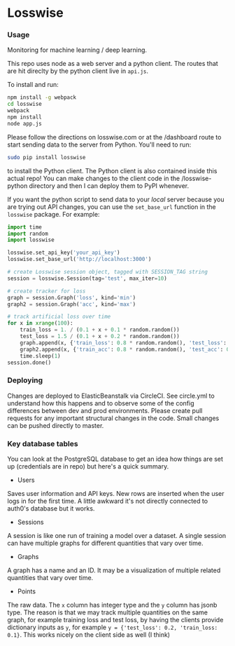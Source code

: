# Losswise

### Usage
Monitoring for machine learning / deep learning.

This repo uses node as a web server and a python client.  The routes that are hit direclty by the python client live in `api.js`.

To install and run: 

```bash
npm install -g webpack
cd losswise
webpack
npm install
node app.js
```

Please follow the directions on losswise.com or at the /dashboard route to start sending data to the server from Python.  You'll need to run:

```bash
sudo pip install losswise
``` 

to install the Python client.  The Python client is also contained inside this actual repo! You can make changes to the client code in the /losswise-python directory
and then I can deploy them to PyPI whenever.

If you want the python script to send data to your _local_ server because you are trying out API changes, you can use the `set_base_url` function in the `losswise` package.
For example:

```python
import time
import random
import losswise

losswise.set_api_key('your_api_key')
losswise.set_base_url('http://localhost:3000')

# create Losswise session object, tagged with SESSION_TAG string
session = losswise.Session(tag='test', max_iter=10)

# create tracker for loss
graph = session.Graph('loss', kind='min')
graph2 = session.Graph('acc', kind='max')

# track artificial loss over time
for x in xrange(100):
    train_loss = 1. / (0.1 + x + 0.1 * random.random())
    test_loss = 1.5 / (0.1 + x + 0.2 * random.random())
    graph.append(x, {'train_loss': 0.8 * random.random(), 'test_loss': 0.4 * random.random()})
    graph2.append(x, {'train_acc': 0.8 * random.random(), 'test_acc': 0.4 * random.random()})
    time.sleep(1)
session.done()
```

### Deploying

Changes are deployed to ElasticBeanstalk via CircleCI.  See circle.yml to understand how this happens and to observe some of the config differences between dev and prod environments.
Please create pull requests for any important structural changes in the code.
Small changes can be pushed directly to master.

### Key database tables

You can look at the PostgreSQL database to get an idea how things are set up (credentials are in repo) but here's a quick summary.

* Users  

Saves user information and API keys.  New rows are inserted when the user logs in for the first time.  A little awkward it's not directly connected to auth0's database but it works.

* Sessions

A session is like one run of training a model over a dataset.  A single session can have multiple graphs for different 
quantities that vary over time.

* Graphs

A graph has a name and an ID.  It may be a visualization of multiple related quantities that vary over time.

* Points

The raw data.  The `x` column has integer type and the `y` column has jsonb type.  The reason is that we may track multiple quantities on the same graph, for example training loss and test loss, by having the clients provide dictionary inputs as `y`, for example `y = {'test_loss': 0.2, 'train_loss: 0.1}`.  This works nicely on the client side as well (I think)
